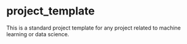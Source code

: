 # project_template
This is a standard project template for any project related to machine learning or data science.
